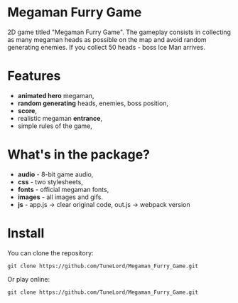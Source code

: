 # Megaman Furry Game
2D game titled "Megaman Furry Game". The gameplay consists in collecting as many megaman heads as possible on the map and avoid random generating enemies. If you collect 50 heads - boss Ice Man arrives.

<strong><h1>Features</h1></strong>
* **animated hero** megaman, 
* **random generating** heads, enemies, boss position, 
* **score**, 
* realistic megaman **entrance**, 
* simple rules of the game, 

<strong><h1>What's in the package?</h1></strong>
* **audio** - 8-bit game audio,
* **css** - two stylesheets,
* **fonts** - official megaman fonts,
* **images** - all images and gifs. 
* **js** - app.js -> clear original code, out.js -> webpack version

<strong><h1>Install</h1></strong>
You can clone the repository:

`git clone https://github.com/TuneLord/Megaman_Furry_Game.git`

Or play online:

`git clone https://github.com/TuneLord/Megaman_Furry_Game.git`
